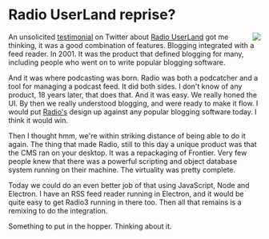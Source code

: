 # Radio UserLand reprise?
<img src="http://scripting.com/images/2019/11/18/radioUserLand.png" border="0" align="right">An unsolicited <a href="https://twitter.com/bb/status/1196267156268298241">testimonial</a> on Twitter about <a href="https://duckduckgo.com/?q=Radio+UserLand&t=hx&ia=web">Radio UserLand</a> got me thinking, it was a good combination of features. Blogging integrated with a feed reader. In 2001. It was the product that defined blogging for many, including people who went on to write popular blogging software. 

And it was where podcasting was born. Radio was both a podcatcher and a tool for managing a podcast feed. It did both sides. I don't know of any product, 18 years later, that does that. And it was easy. We really honed the UI. By then we really understood blogging, and were ready to make it flow. I would put <a href="https://duckduckgo.com/?q=Radio+UserLand&t=hx&ia=web">Radio's</a> design up against any popular blogging software today. I think it would win.

Then I thought hmm, we're within striking distance of being able to do it again. The thing that made Radio, still to this day a unique product was that the CMS ran on your desktop. It was a repackaging of Frontier. Very few people knew that there was a powerful scripting and object database system running on their machine. The virtuality was pretty complete.

Today we could do an even better job of that using JavaScript, Node and Electron. I have an RSS feed reader running in Electron, and it would be quite easy to get Radio3 running in there too. Then all that remains is a remixing to do the integration. 

Something to put in the hopper. Thinking about it. 

